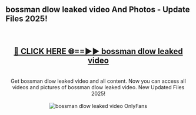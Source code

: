 <h2>bossman dlow leaked video And Photos - Update Files 2025!</h2>
<br>
<div align="center">
<h2><a href="https://linkcuts.com/hfmhzwbr" rel="nofollow">🔴 CLICK HERE 🌐==►► bossman dlow leaked video</a></h2>
<br>
Get bossman dlow leaked video and all content. Now you can access all videos and pictures of bossman dlow leaked video. New Updated Files 2025!
<br>
<br>
<a href="https://linkcuts.com/hfmhzwbr" rel="nofollow" data-target="animated-image.originalLink"><img src="https://i.ibb.co.com/WyWwxjT/player-gif2.gif" alt="bossman dlow leaked video OnlyFans" style="max-width: 100%; display: inline-block;" data-target="animated-image.originalImage"></a>
</div>
<br>